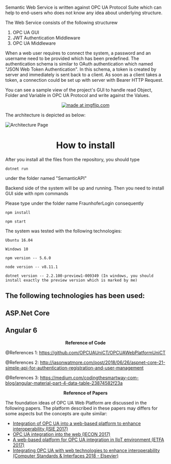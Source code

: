 Semantic Web Service is written against OPC UA Protocol Suite which can help to end-users who does not know any idea about underlying structure.

The Web Service consists of the following structurew

1) OPC UA  GUI
2) JWT Authentication Middleware
3) OPC UA Middleware 

When a web user requires to connect the system, a password and an username need to be provided which has been predefined.
The authentication schema is similar to OAuth authentication which named "JSON Web Token Authentication". In this schema, a token is created
by server and immediately is sent back to a client. As soon as a client takes a token, a connection could be set up with server with Bearer
HTTP Request.


You can see a sample view of the project's GUI to handle read Object, Folder and Variable in OPC UA Protocol and write against the Values.


<p align="center"> <a  href="https://imgflip.com/gif/2k4ub4"><img src="https://i.imgflip.com/2k4ub4.gif" title="made at imgflip.com"/></a> </p>


The architecture is depicted as below:


![Architecture Page](https://github.com/zointblackbriar/SemanticWebAPI/blob/master/img/OPCUAWebService.png)


<h1 align="center"> <b><strong> How to install </strong></b></h1>

After you install all the files from the repository, you should type 

`dotnet run` 

under the folder named "SemanticAPI"

Backend side of the system will be up and running. Then you need to install GUI side with npm commands

Please type under the folder name FraunhoferLogin consequently 

`npm install`

`npm start`

The system was tested with the following technologies:

`Ubuntu 16.04`

`Windows 10`

`npm version -- 5.6.0`

`node version -- v8.11.1`

`dotnet version -- 2.2.100-preview1-009349 (In windows, you should install exactly the preview version which is marked by me)`


## The following technologies has been used:

## ASP.Net Core
## Angular 6

<p align="center"> <b><strong>Reference of Code</strong></b> </p>

@References 1: https://github.com/OPCUAUniCT/OPCUAWebPlatformUniCT

@References 2: http://jasonwatmore.com/post/2018/06/26/aspnet-core-21-simple-api-for-authentication-registration-and-user-management

@References 3: https://medium.com/codingthesmartway-com-blog/angular-material-part-4-data-table-23874582f23a

<p align="center"> <b><strong>Reference of Papers </strong></b></p>

The foundation ideas of OPC UA Web Platform are discussed in the following papers. The platform described in these papers 
may differs for some aspects but the concepts are quite similar:

- [Integration of OPC UA into a web-based platform to enhance interoperability (ISIE 2017)](https://ieeexplore.ieee.org/document/8001417/)
- [OPC UA integration into the web (IECON 2017)](https://ieeexplore.ieee.org/document/8216590/)
- [A web-based platform for OPC UA integration in IIoT environment (ETFA 2017)](https://ieeexplore.ieee.org/document/8247713/)
- [Integrating OPC UA with web technologies to enhance interoperability (Computer Standards & Interfaces 2018 - Elsevier)](https://doi.org/10.1016/j.csi.2018.04.004)

